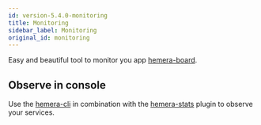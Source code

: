 ```yaml
---
id: version-5.4.0-monitoring
title: Monitoring
sidebar_label: Monitoring
original_id: monitoring
---
```


Easy and beautiful tool to monitor you app [hemera-board](https://github.com/hemerajs/hemera-board).

## Observe in console

Use the [hemera-cli](https://github.com/hemerajs/hemera-cli) in combination with the [hemera-stats](https://github.com/hemerajs/hemera/tree/master/packages/hemera-stats) plugin to observe your services.
